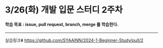 # 3/26(화) 개발 입문 스터디 2주차

#### 학습 목표 : issue, pull request, branch, merge 를 학습한다.

---

실습링크⬇️
https://github.com/SYAAINN/2024-1-Beginner-Study/pull/2
